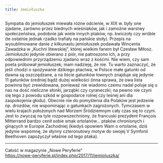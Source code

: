 ```yaml
---
title: Jemiołuszka
---
```

Sympatia do jemiołuszek miewała różne odcienie, w XIX w. były one zjadane, zarówno przez biednych wieśniaków, jak i zamożne warstwy społeczeństwa, podobnie jak wiele innych ptaków, np. kwiczoły czy wróble (te ostatnie jednak rzadko trafiały na pańskie stoły). Przepis na wysublimowane danie z kilkunastu jemiołuszek podawała Wincenta Zawadzka w „Kuchni litewskiej”, której wielkim fanem był Czesław Miłosz. Jemiołuszki jedynie obierano z piór, nie patroszono ich, a przy odpowiednim przyrządzeniu zjadano wraz z kośćmi. Nie wiem, czy sam poeta próbował jemiołuszek; mam nadzieję, że nie. Tu warto zaznaczyć, że jeśli chodzi o spożywanie dzikiego ptactwa, w Polsce małe gatunki od dawna są oszczędzane, a na liście gatunków łownych znajduje się jedynie 11 gatunków średniej bądź dużej wielkości (inna sprawa, że owa lista powinna być zrewidowana, ponieważ nie wiadomo czemu nadal poluje się u nas na dość nieliczne słonki, jarząbki czy cyraneczki; na pewno nie czyni się tego z powodu szkód w gospodarce rolnej czy leśnej ani dla zaspokojenia głodu). Obecnie nie do pomyślenia dla Polaków jest jedzenie np. drozdów, nie wspominając o gatunkach zagrożonych. Tymczasem w wielu krajach położonych nad Morzem Śródziemnym cały czas się to czyni. Jest to zwyczaj na tyle rozpowszechniony, że francuski prezydent François Mitterrand bardzo cenił sobie smak ortolanów… ptaków chronionych i ginących w Europie Zachodniej (kiedyś opowiem Wam o ortolanie, dziś jedynie wspomnę, że słynny czteronutowy motyw do swojej V Symfonii Beethoven zapożyczył właśnie od tego ptaka).

***

Całość w magazynie „Nowe Peryferie”  
<https://nowe-peryferie.pl/index.php/2017/11/jemioluszka/>